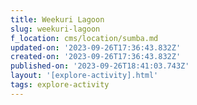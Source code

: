 ```yaml
---
title: Weekuri Lagoon
slug: weekuri-lagoon
f_location: cms/location/sumba.md
updated-on: '2023-09-26T17:36:43.832Z'
created-on: '2023-09-26T17:36:43.832Z'
published-on: '2023-09-26T18:41:03.743Z'
layout: '[explore-activity].html'
tags: explore-activity
---
```



